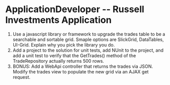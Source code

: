 # ApplicationDeveloper -- Russell Investments Application

1. Use a javascript library or framework to upgrade the trades table to be a searchable and sortable grid. Smaple options are SlickGrid, DataTables, UI-Grid. Explain why you pick the library you do. 
2. Add a project to the solution for unit tests, add NUnit to the project, and add a unit test to verify that the GetTrades() method of the TradeRepository actually returns 500 rows. 
3. BONUS: Add a WebApi controller that returns the trades via JSON. Modify the trades view to populate the new grid via an AJAX get request.
